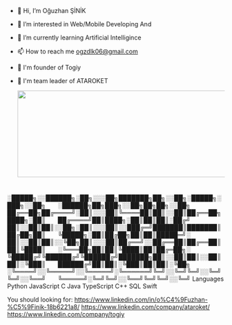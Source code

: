 - 👋 Hi, I’m Oğuzhan ŞİNİK
- 👀 I’m interested in Web/Mobile Developing And 
- 🌱 I’m currently learning Artificial Intelligince
- 📫 How to reach me ogzdlk06@gmail.com
- 💼 I'm founder of Togiy 
- 🚀 I'm team leader of ATAROKET

  <img src="https://i.giphy.com/media/ko7twHhomhk8E/giphy.webp" width="1000" height="200" align="center"/>

  <h1 align="center">
░█████╗░░██████╗░██╗░░░██╗███████╗██╗░░██╗░█████╗░███╗░░██╗  ░██████╗██╗███╗░░██╗██╗██╗░░██╗
██╔══██╗██╔════╝░██║░░░██║╚════██║██║░░██║██╔══██╗████╗░██║  ██╔════╝██║████╗░██║██║██║░██╔╝
██║░░██║██║░░██╗░██║░░░██║░░███╔═╝███████║███████║██╔██╗██║  ╚█████╗░██║██╔██╗██║██║█████═╝░
██║░░██║██║░░╚██╗██║░░░██║██╔══╝░░██╔══██║██╔══██║██║╚████║  ░╚═══██╗██║██║╚████║██║██╔═██╗░
╚█████╔╝╚██████╔╝╚██████╔╝███████╗██║░░██║██║░░██║██║░╚███║  ██████╔╝██║██║░╚███║██║██║░╚██╗
░╚════╝░░╚═════╝░░╚═════╝░╚══════╝╚═╝░░╚═╝╚═╝░░╚═╝╚═╝░░╚══╝  ╚═════╝░╚═╝╚═╝░░╚══╝╚═╝╚═╝░░╚═╝ </h1>
Languages
Python JavaScript C Java TypeScript C++ SQL Swift

You should looking for:
https://www.linkedin.com/in/o%C4%9Fuzhan-%C5%9Finik-18b6221a8/
https://www.linkedin.com/company/ataroket/
https://www.linkedin.com/company/togiy


